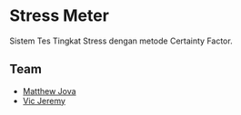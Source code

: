 # Stress Meter

Sistem Tes Tingkat Stress dengan metode Certainty Factor.

## Team

-  [Matthew Jova](https://github.com/MatthewJova)
-  [Vic Jeremy](https://github.com/vicjeremy)
